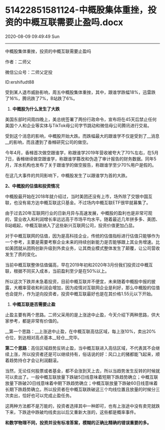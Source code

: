 # 51422851581124-中概股集体重挫，投资的中概互联需要止盈吗.docx

2020-08-09 09:49:49 Sun

----

中概股集体重挫，投资的中概互联需要止盈吗

作者：二师父

微信公众号：二师父定投

ID:ershifudt88

<a id="OLE_LINK1"></a>受到某人退市威胁影响，周五中概股集体重挫，其中，跟谁学跌幅18%，迅雷跌了16%，腾讯跌了7%，B站跌了6%。

1. __中概股为什么发生了大跌__

美国东部时间周四晚上，美总统签署了两份行政命令，宣布将在45天后禁止任何美国个人和企业等实体与TikTok母公司字节跳动和微信母公司腾讯进行交易。

受到这个消息的影响，中概股开始大跌。而跌幅最大的跟谁学不仅是受到了__消息__的影响，而且遭到了香橼研究公司的做空。

今年4月，香橼首次做空跟谁学，称跟谁学2019年营收被夸大了70%左右，在5月7日，香橼继续做空跟谁学，称跟谁学篡改和伪造了审计报告的财务数据。同年5月，浑水机构也发布了关于跟谁学的做空报告，称跟谁学至少70%用户是假的。

在这几大事件的共同影响下，中概股发生了以跟谁学为首的大跌。

__2、中概股的估值和投资情况__

中概股最开始在2018年就介绍过，当时美团还没有上市，场外除了交银中国互联，也没有易方达中概互联这只基金。不过场内中概互联ETF很早就募集了。

由于过去20年互联网行业的日新月异与高速发展，中概股的盈利也是非常可观的，营业收入和利润增长率远远高于市场平均水平。随着最近几年拼多多、美团、B站崛起，中概互联纳入了这些新兴互联网公司，投资价值更加凸显。

对于中概互联网的估值，因为是高科技企业，传统的估值指标进行估值只能够作为一个参考，主要是需要考察企业未来的持续创新能力是否能够跟上其业务增速。比如美团就从团购创新升级到外卖业务，让其商业模式整体发生了颠覆，让公司营收发生了质的变化。

当前中概互联整体估值偏高，早在2019年初和2020年3月份我们投资过中概互联，根据不同买入成本，当前盈利至少是在50%以上。

所以这次下跌并未急着投资，目前中概互联并不便宜，未来随着中概股中报的披露，大概率营收和利润会增加，因为疫情对互联网企业是利好，那么中概股的估值也会提升，作为逆向投资者，投资中概互联最好也是在其价格1\.55元以下开始。

1. __中概互联是否需要止盈__

止盈主要有两个思路。二师父采用的是上涨途中止盈，今天介绍下两种思路，供大家参考，都是非常有价值的。

__第一个思路：__上涨途中止盈，在中概互联高估区域，每上涨10%，卖出20%仓位，到达相对高点基本__轻仓__完毕。

__第二个思路__：高估区域趋势反转止盈，当中概互联进入高估区域，不代表其不会继续上涨，所以投资者还是可以继续持有，俗话说的好：风口上的猪都能飞起来，顺着趋势持仓才会让利润翻滚。

当然，无论任何股票或者基金，都不会涨到天上去，所以当趋势发生反转的时候就可以卖出了。一般中概互联放量下跌破5日线意味着短期下跌趋势确立；中概互联放量下跌破20日线意味着中期下跌趋势确立；中概互联放量下跌破60日线意味着长期下跌趋势确立。所以投资者在中概互联跌破这三个均线位置且放量的时候分三次卖出，恰好也可以完成止盈任务。

这两种方法都不是万能的，投资者选择其中一种即可，也有上涨途中没有卖完就跌下来，下跌途中跌破均线卖出以后又重新大涨的，这些都是概率事件。

__和数学物理不同，投资并没有标准答案，模糊的正确比精确的错误重要的多。__

